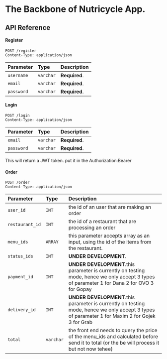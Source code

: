 # The Backbone of Nutricycle App.


## API Reference

#### Register

```http
POST /register
Content-Type: application/json
```


| Parameter | Type     | Description                |
| :-------- | :------- | :------------------------- |
| `username` | `varchar` | **Required**. |
| `email` | `varchar` | **Required**. |
| `password` | `varchar` | **Required**. |

#### Login

```http
POST /login
Content-Type: application/json
```

| Parameter | Type     | Description                       |
| :-------- | :------- | :-------------------------------- |
| `email` | `varchar` | **Required**. |
| `password` | `varchar` | **Required**. |

This will return a JWT token. put it in the Authorization:Bearer<token>

#### Order

```http
POST /order
Content-Type: application/json
```

| Parameter | Type     | Description                       |
| :-------- | :------- | :-------------------------------- |
| `user_id` | `INT` | the id of an user that are making an order |
| `restaurant_id` | `INT` | the id of a restaurant that are processing an order |
| `menu_ids` | `ARRAY` | this parameter accepts array as an input, using the id of the items from the restaurant. |
| `status_ids` | `INT` | **UNDER DEVELOPMENT**. |
| `payment_id` | `INT` | **UNDER DEVELOPMENT**.this parameter is currently on testing mode, hence we only accept 3 types of parameter 1 for Dana 2 for OVO 3 for Gopay |
| `delivery_id` | `INT` | **UNDER DEVELOPMENT**.this parameter is currently on testing mode, hence we only accept 3 types of parameter 1 for Maxim 2 for Gojek 3 for Grab |
| `total` | `varchar` | the front end needs to query the price of the menu_ids and calculated before send it to total (or the be will process it but not now tehee) |



